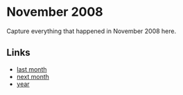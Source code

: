 # November 2008

Capture everything that happened in November 2008 here.

## Links
- [last month](calendar/months/2008-10.md)
- [next month](calendar/months/2008-12.md)
- [year](calendar/years/2008.md)